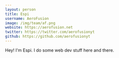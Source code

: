 ```yaml
---
layout: person
title: Espi
username: AeroFusion
image: /img/team/af.png
website: https://aerofusion.net
twitter: https://twitter.com/aerofusionyt
github: https://github.com/aerofusionyt
---
```


Hey! I'm Espi. I do some web dev stuff here and there.